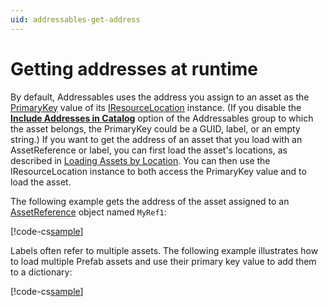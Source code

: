 ```yaml
---
uid: addressables-get-address
---
```


# Getting addresses at runtime

By default, Addressables uses the address you assign to an asset as the [PrimaryKey] value of its [IResourceLocation] instance. (If you disable the __[Include Addresses in Catalog]__ option of the Addressables group to which the asset belongs, the PrimaryKey could be a GUID, label, or an empty string.) If you want to get the address of an asset that you load with an AssetReference or label, you can first load the asset's locations, as described in [Loading Assets by Location]. You can then use the IResourceLocation instance to both access the PrimaryKey value and to load the asset.

The following example gets the address of the asset assigned to an [AssetReference] object named `MyRef1`:

[!code-cs[sample](../Tests/Editor/DocExampleCode/MiscellaneousTopics.cs#doc_AddressFromReference)]

<!--
```csharp
var opHandle = Addressables.LoadResourceLocationsAsync(MyRef1);
yield return opHandle;

if (op.Status == AsyncOperationStatus.Succeeded &&
    opHandle.Result != null &&
    opHandle.Result.Count > 0)
{
    Debug.Log("address is: " + opHandle.Result[0].PrimaryKey);
}
```
 -->

Labels often refer to multiple assets. The following example illustrates how to load multiple Prefab assets and use their primary key value to add them to a dictionary:

[!code-cs[sample](../Tests/Editor/DocExampleCode/MiscellaneousTopics.cs#doc_PreloadHazards)]

<!--
```csharp
Dictionary<string, GameObject> _preloadedObjects = new Dictionary<string, GameObject>();

private IEnumerator PreloadHazards()
{
    //find all the locations with label "SpaceHazards"
    var loadResourceLocationsHandle = Addressables.LoadResourceLocationsAsync("SpaceHazards", typeof(GameObject));

    if( !loadResourceLocationsHandle.IsDone )
        yield return loadResourceLocationsHandle;

    //start each location loading
    List<AsyncOperationHandle> opList = new List<AsyncOperationHandle>();

    foreach (IResourceLocation location in loadResourceLocationsHandle.Result)
    {
        AsyncOperationHandle<GameObject> loadAssetHandle = Addressables.LoadAssetAsync<GameObject>(location);
        loadAssetHandle.Completed += obj => { _preloadedObjects.Add(location.PrimaryKey, obj.Result); };
        opList.Add(loadAssetHandle);
    }

    //create a GroupOperation to wait on all the above loads at once. 
    var groupOp = Addressables.ResourceManager.CreateGenericGroupOperation(opList);

    if( !groupOp.IsDone )
        yield return groupOp;

    Addressables.Release(loadResourceLocationsHandle);

    //take a gander at our results.
    foreach (var item in _preloadedObjects)
    {
        Debug.Log(item.Key + " - " + item.Value.name);
    }
}
```
 -->
 
[Include Addresses in Catalog]: xref:addressables-group-settings#advanced-options
[IResourceLocation]: xref:UnityEngine.ResourceManagement.ResourceLocations.IResourceLocation
[Loading Assets by Location]: xref:addressables-api-load-asset-async#loading-assets-by-location
[PrimaryKey]: xref:UnityEngine.ResourceManagement.ResourceLocations.IResourceLocation.PrimaryKey
[AssetReference]: xref:UnityEngine.AddressableAssets.AssetReference

